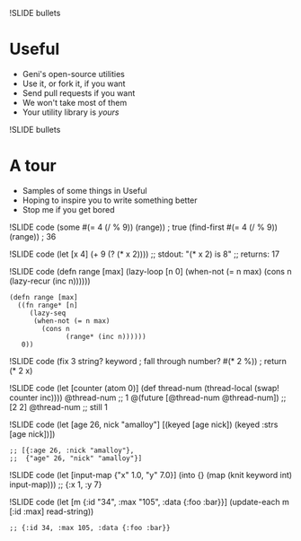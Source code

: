 !SLIDE bullets
# Useful

* Geni's open-source utilities
* Use it, or fork it, if you want
* Send pull requests if you want
* We won't take most of them
* Your utility library is *yours*

!SLIDE bullets
# A tour

* Samples of some things in Useful
* Hoping to inspire you to write something better
* Stop me if you get bored

!SLIDE code
    (some #(= 4 (/ % 9)) (range)) ; true
    (find-first #(= 4 (/ % 9)) (range)) ; 36

!SLIDE code
    (let [x 4]
      (+ 9 (? (* x 2))))
    ;; stdout: "(* x 2) is 8"
    ;; returns: 17

!SLIDE code
    (defn range [max]
      (lazy-loop [n 0]
        (when-not (= n max)
          (cons n
                (lazy-recur (inc n))))))

    (defn range [max]
      ((fn range* [n]
         (lazy-seq
          (when-not (= n max)
            (cons n
                  (range* (inc n))))))
       0))

!SLIDE code
    (fix 3
         string? keyword ; fall through
         number? #(* 2 %)) ; return (* 2 x)

!SLIDE code
    (let [counter (atom 0)]
      (def thread-num (thread-local
                       (swap! counter inc))))
    @thread-num ;; 1
    @(future [@thread-num @thread-num]) ;; [2 2]
    @thread-num ;; still 1

!SLIDE code
    (let [age 26, nick "amalloy"]
      [(keyed [age nick])
       (keyed :strs [age nick])])

    ;; [{:age 26, :nick "amalloy"},
    ;;  {"age" 26, "nick" "amalloy"}]

!SLIDE code
    (let [input-map {"x" 1.0, "y" 7.0}]
      (into {}
            (map (knit keyword int) input-map)))
    ;; {:x 1, :y 7}

!SLIDE code
    (let [m {:id "34",
             :max "105",
             :data {:foo :bar}}]
      (update-each m [:id :max] read-string))

    ;; {:id 34, :max 105, :data {:foo :bar}}
